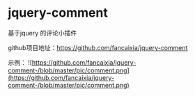 # jquery-comment
基于jquery  的评论小插件

github项目地址：https://github.com/fancaixia/jquery-comment


示例：
![https://github.com/fancaixia/jquery-comment-/blob/master/pic/comment.png](https://github.com/fancaixia/jquery-comment-/blob/master/pic/comment.png)
